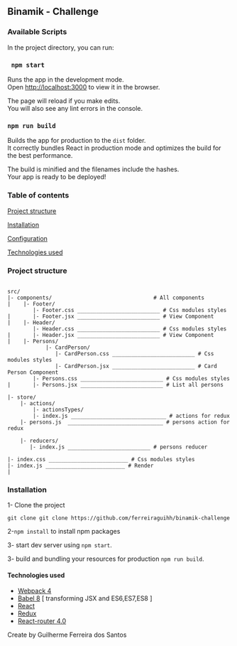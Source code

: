 

## Binamik - Challenge


### Available Scripts

In the project directory, you can run:

### ` npm start`

Runs the app in the development mode.<br>
Open [http://localhost:3000](http://localhost:3000) to view it in the browser.

The page will reload if you make edits.<br>
You will also see any lint errors in the console.


### `npm run build`

Builds the app for production to the `dist` folder.<br>
It correctly bundles React in production mode and optimizes the build for the best performance.

The build is minified and the filenames include the hashes.<br>
Your app is ready to be deployed!




### Table of contents
[Project structure](#project-structure)

[Installation](#installation)

[Configuration](#configuration)

[Technologies used](#technologies-used)

### Project structure

````

src/
|- components/                                # All components
|    |- Footer/ 
        |- Footer.css __________________________ # Css modules styles
|       |- Footer.jsx __________________________ # View Component
|    |- Header/ 
        |- Header.css __________________________ # Css modules styles
|       |- Header.jsx __________________________ # View Component
|    |- Persons/ 
            |- CardPerson/
               |- CardPerson.css __________________________ # Css modules styles
               |- CardPerson.jsx __________________________ # Card Person Component
        |- Persons.css __________________________ # Css modules styles
|       |- Persons.jsx __________________________ # List all persons

|- store/      
    |- actions/
        |- actionsTypes/
        |- index.js ______________________________ # actions for redux
    |- persons.js  ______________________________ # persons action for redux

    |- reducers/ 
       |- index.js __________________________ # persons reducer
       
|- index.css _________________________ # Css modules styles
|- index.js _________________________ # Render
| 
````


### Installation

1- Clone the project

`git clone git clone https://github.com/ferreiraguihh/binamik-challenge`

2-`npm install` to install npm packages

3- start dev server using `npm start`.

3- build and bundling your resources for production `npm run build`.


#### Technologies used

* [Webpack 4](https://github.com/webpack/webpack) 
* [Babel 8](https://github.com/babel/babel) [ transforming JSX and ES6,ES7,ES8 ]
* [React](https://github.com/facebook/react)
* [Redux](https://redux.js.org/)
* [React-router 4.0](https://reacttraining.com/react-router/) 

Create by Guilherme Ferreira dos Santos
